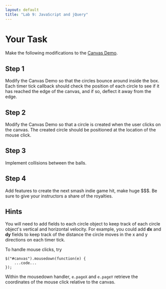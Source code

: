 ```yaml
---
layout: default
title: "Lab 9: JavaScript and jQuery"
---
```


Your Task
=========

Make the following modifications to the [Canvas Demo](../lectures/lecture09/canvas.html).

Step 1
------

Modify the Canvas Demo so that the circles bounce around inside the box. Each timer tick callback should check the position of each circle to see if it has reached the edge of the canvas, and if so, deflect it away from the edge.

Step 2
------

Modify the Canvas Demo so that a circle is created when the user clicks on the canvas.  The created circle should be positioned at the location of the mouse click.

Step 3
------

Implement collisions between the balls.

Step 4
------

Add features to create the next smash indie game hit, make huge $$$.  Be sure to give your instructors a share of the royalties.

Hints
-----

You will need to add fields to each circle object to keep track of each circle object's vertical and horizontal velocity. For example, you could add **dx** and **dy** fields to keep track of the distance the circle moves in the x and y directions on each timer tick.

To handle mouse clicks, try

    $("#canvas").mousedown(function(e) {
        ...code...
    });

Within the mousedown handler, `e.pageX` and `e.pageY` retrieve the coordinates of the mouse click relative to the canvas.
